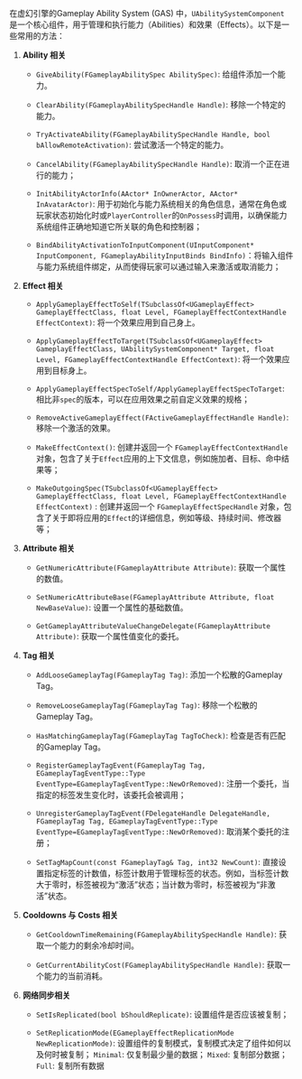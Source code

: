 在虚幻引擎的Gameplay Ability System (GAS) 中，`UAbilitySystemComponent` 是一个核心组件，用于管理和执行能力（Abilities）和效果（Effects）。以下是一些常用的方法：

1. **Ability 相关**
	- `GiveAbility(FGameplayAbilitySpec AbilitySpec)`: 给组件添加一个能力。

	- `ClearAbility(FGameplayAbilitySpecHandle Handle)`: 移除一个特定的能力。

	- `TryActivateAbility(FGameplayAbilitySpecHandle Handle, bool bAllowRemoteActivation)`: 尝试激活一个特定的能力。

	- `CancelAbility(FGameplayAbilitySpecHandle Handle)`: 取消一个正在进行的能力；

	- `InitAbilityActorInfo(AActor* InOwnerActor, AActor* InAvatarActor)`: 用于初始化与能力系统相关的角色信息，通常在角色或玩家状态初始化时或`PlayerController`的`OnPossess`时调用，以确保能力系统组件正确地知道它所关联的角色和控制器；

	- `BindAbilityActivationToInputComponent(UInputComponent* InputComponent, FGameplayAbilityInputBinds BindInfo)`：将输入组件与能力系统组件绑定，从而使得玩家可以通过输入来激活或取消能力；


2. **Effect 相关**
   - `ApplyGameplayEffectToSelf(TSubclassOf<UGameplayEffect> GameplayEffectClass, float Level, FGameplayEffectContextHandle EffectContext)`: 将一个效果应用到自己身上。

   - `ApplyGameplayEffectToTarget(TSubclassOf<UGameplayEffect> GameplayEffectClass, UAbilitySystemComponent* Target, float Level, FGameplayEffectContextHandle EffectContext)`: 将一个效果应用到目标身上。

   - `ApplyGameplayEffectSpecToSelf/ApplyGameplayEffectSpecToTarget`: 相比非`spec`的版本，可以在应用效果之前自定义效果的规格；



   - `RemoveActiveGameplayEffect(FActiveGameplayEffectHandle Handle)`: 移除一个激活的效果。

   - `MakeEffectContext()`: 创建并返回一个 `FGameplayEffectContextHandle` 对象，包含了关于`Effect`应用的上下文信息，例如施加者、目标、命中结果等；

   - `MakeOutgoingSpec(TSubclassOf<UGameplayEffect> GameplayEffectClass, float Level, FGameplayEffectContextHandle EffectContext)` : 创建并返回一个 `FGameplayEffectSpecHandle` 对象，包含了关于即将应用的`Effect`的详细信息，例如等级、持续时间、修改器等；





3. **Attribute 相关**
   - `GetNumericAttribute(FGameplayAttribute Attribute)`: 获取一个属性的数值。

   - `SetNumericAttributeBase(FGameplayAttribute Attribute, float NewBaseValue)`: 设置一个属性的基础数值。

   - `GetGameplayAttributeValueChangeDelegate(FGameplayAttribute Attribute)`: 获取一个属性值变化的委托。



4. **Tag 相关**
	- `AddLooseGameplayTag(FGameplayTag Tag)`: 添加一个松散的Gameplay Tag。

	- `RemoveLooseGameplayTag(FGameplayTag Tag)`: 移除一个松散的Gameplay Tag。

	- `HasMatchingGameplayTag(FGameplayTag TagToCheck)`: 检查是否有匹配的Gameplay Tag。

	- `RegisterGameplayTagEvent(FGameplayTag Tag, EGameplayTagEventType::Type EventType=EGameplayTagEventType::NewOrRemoved)`: 注册一个委托，当指定的标签发生变化时，该委托会被调用；

	- `UnregisterGameplayTagEvent(FDelegateHandle DelegateHandle, FGameplayTag Tag, EGameplayTagEventType::Type EventType=EGameplayTagEventType::NewOrRemoved)`: 取消某个委托的注册；

	- `SetTagMapCount(const FGameplayTag& Tag, int32 NewCount)`: 直接设置指定标签的计数值，标签计数用于管理标签的状态。例如，当标签计数大于零时，标签被视为“激活”状态；当计数为零时，标签被视为“非激活”状态。



5. **Cooldowns 与 Costs 相关**
	- `GetCooldownTimeRemaining(FGameplayAbilitySpecHandle Handle)`: 获取一个能力的剩余冷却时间。

	- `GetCurrentAbilityCost(FGameplayAbilitySpecHandle Handle)`: 获取一个能力的当前消耗。


6. **网络同步相关**
	- `SetIsReplicated(bool bShouldReplicate)`: 设置组件是否应该被复制；

	- `SetReplicationMode(EGameplayEffectReplicationMode NewReplicationMode)`: 设置组件的复制模式，复制模式决定了组件如何以及何时被复制；
		`Minimal`: 仅复制最少量的数据；
		`Mixed`: 复制部分数据；
		`Full`: 复制所有数据

